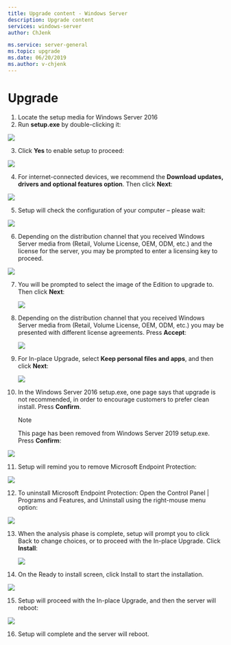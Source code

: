```yaml
---
title: Upgrade content - Windows Server
description: Upgrade content
services: windows-server
author: ChJenk

ms.service: server-general
ms.topic: upgrade
ms.date: 06/20/2019
ms.author: v-chjenk
---
```


# Upgrade

1.  Locate the setup media for Windows Server 2016
2.  Run **setup.exe** by double-clicking it:

   ![](https://raw.githubusercontent.com/coreyp-at-msft/ws-upgrade-center/dev/en-US/media/0366bb2b99b5a7fa1e9f7c84bbebedff.png)

3.  Click **Yes** to enable setup to proceed:

   ![](https://raw.githubusercontent.com/coreyp-at-msft/ws-upgrade-center/dev/en-US/media/09857af309e1ed53941c11c404deb7fd.png)

4.  For internet-connected devices, we recommend the **Download updates, drivers and optional features option**. Then click **Next**:

   ![](https://raw.githubusercontent.com/coreyp-at-msft/ws-upgrade-center/dev/en-US/media/9bf1135b71ee60f77f78b5995a48952c.png)

5.  Setup will check the configuration of your computer – please wait:

   ![](https://raw.githubusercontent.com/coreyp-at-msft/ws-upgrade-center/dev/en-US/media/afd76a36717b8fbe6e452643de4452bf.png)

6.  Depending on the distribution channel that you received Windows Server media from (Retail, Volume License, OEM, ODM, etc.) and the license for the server, you may be prompted to enter a licensing key to proceed.

   ![](https://raw.githubusercontent.com/coreyp-at-msft/ws-upgrade-center/dev/en-US/media/f27a1be2a4217317322bc5166f528a14.png)

7. You will be prompted to select the image of the Edition to upgrade to. Then click **Next**:

   ![](https://raw.githubusercontent.com/coreyp-at-msft/ws-upgrade-center/dev/en-US/media/bee39ba698dbe1f69fe55112eaaf8a89.png)

8. Depending on the distribution channel that you received Windows Server media from (Retail, Volume License, OEM, ODM, etc.) you may be presented with different license agreements. Press **Accept**:

   ![](https://raw.githubusercontent.com/coreyp-at-msft/ws-upgrade-center/dev/en-US/media/d87341e744ab6caa5c0e3a317ceea8f5.png)

9. For In-place Upgrade, select **Keep personal files and apps**, and then click **Next**:

   ![](https://raw.githubusercontent.com/coreyp-at-msft/ws-upgrade-center/dev/en-US/media/951ab4807d3a5d5850746f9a8764e13c.png)

10. In the Windows Server 2016 setup.exe, one page says that upgrade is not recommended, in order to encourage customers to prefer clean install. Press **Confirm**.

    > [!NOTE]
    > This page has been removed from Windows Server 2019 setup.exe. Press **Confirm**:

   ![](https://raw.githubusercontent.com/coreyp-at-msft/ws-upgrade-center/dev/en-US/media/9a877f6eef7ced554fb1b6e613eb70d6.png)

11. Setup will remind you to remove Microsoft Endpoint Protection:

  ![](https://raw.githubusercontent.com/coreyp-at-msft/ws-upgrade-center/dev/en-US/media/3c7c2a26a6c04697a42c6ffee05b3e15.png)

12. To uninstall Microsoft Endpoint Protection: Open the Control Panel \| Programs and Features, and Uninstall using the right-mouse menu option:

  ![](https://raw.githubusercontent.com/coreyp-at-msft/ws-upgrade-center/dev/en-US/media/8a197d726baeb91f5a29dbf7ef05355e.png)

13. When the analysis phase is complete, setup will prompt you to click Back to change choices, or to proceed with the In-place Upgrade. Click **Install**:

    ![](https://raw.githubusercontent.com/coreyp-at-msft/ws-upgrade-center/dev/en-US/media/9a51d6b68af9b1cc07e1491cd39e7376.png)

14. On the Ready to install screen, click Install to start the installation.

   ![](https://raw.githubusercontent.com/coreyp-at-msft/ws-upgrade-center/dev/en-US/media/54d7be855b119a50d268b8bb86378c23.png)

15. Setup will proceed with the In-place Upgrade, and then the server will reboot:

   ![](https://raw.githubusercontent.com/coreyp-at-msft/ws-upgrade-center/dev/en-US/media/dfce071774c23740ccbe83c2fd06ec14.png)

16. Setup will complete and the server will reboot.
